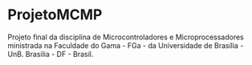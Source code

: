 # ProjetoMCMP
Projeto final da disciplina de Microcontroladores e Microprocessadores ministrada na Faculdade do Gama - FGa - da Universidade de Brasília - UnB. Brasilia - DF - Brasil.
